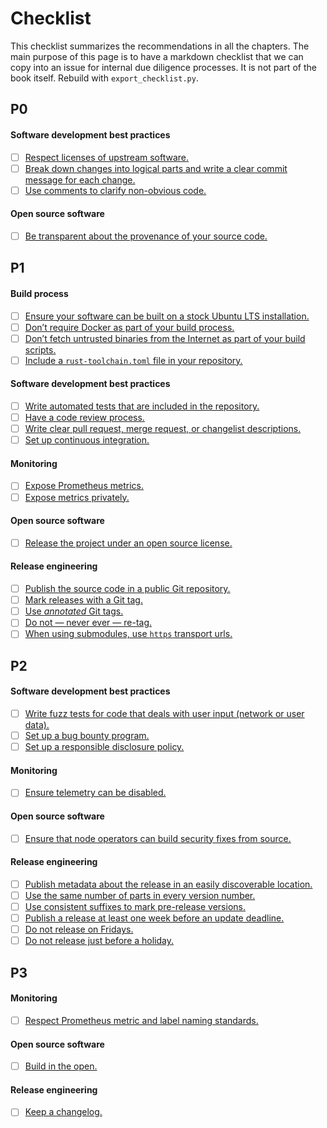 # Checklist

This checklist summarizes the recommendations in all the chapters.
The main purpose of this page is to have a markdown checklist that
we can copy into an issue for internal due diligence processes. It
is not part of the book itself. Rebuild with `export_checklist.py`.

## P0

#### Software development best practices
 - [ ] [Respect licenses of upstream software.](https://handbook.chorus.one/node-software/development-practices.html#respect-licenses)
 - [ ] [Break down changes into logical parts and write a clear commit message for each change.](https://handbook.chorus.one/node-software/development-practices.html#good-commits)
 - [ ] [Use comments to clarify non-obvious code.](https://handbook.chorus.one/node-software/development-practices.html#use-comments)

#### Open source software
 - [ ] [Be transparent about the provenance of your source code.](https://handbook.chorus.one/node-software/open-source.html#provenance-transparency)

## P1

#### Build process
 - [ ] [Ensure your software can be built on a stock Ubuntu LTS installation.](https://handbook.chorus.one/node-software/build-process.html#builds-on-ubuntu)
 - [ ] [Don’t require Docker as part of your build process.](https://handbook.chorus.one/node-software/build-process.html#no-docker)
 - [ ] [Don’t fetch untrusted binaries from the Internet as part of your build scripts.](https://handbook.chorus.one/node-software/build-process.html#no-fetch-untrusted-binaries)
 - [ ] [Include a `rust-toolchain.toml` file in your repository.](https://handbook.chorus.one/node-software/build-process.html#use-rust-toolchain)

#### Software development best practices
 - [ ] [Write automated tests that are included in the repository.](https://handbook.chorus.one/node-software/development-practices.html#automated-tests)
 - [ ] [Have a code review process.](https://handbook.chorus.one/node-software/development-practices.html#code-review)
 - [ ] [Write clear pull request, merge request, or changelist descriptions.](https://handbook.chorus.one/node-software/development-practices.html#write-clear-pr-descriptions)
 - [ ] [Set up continuous integration.](https://handbook.chorus.one/node-software/development-practices.html#continuous-integration)

#### Monitoring
 - [ ] [Expose Prometheus metrics.](https://handbook.chorus.one/node-software/monitoring.html#expose-prometheus-metrics)
 - [ ] [Expose metrics privately.](https://handbook.chorus.one/node-software/monitoring.html#expose-metrics-privately)

#### Open source software
 - [ ] [Release the project under an open source license.](https://handbook.chorus.one/node-software/open-source.html#publish-open-source)

#### Release engineering
 - [ ] [Publish the source code in a public Git repository.](https://handbook.chorus.one/node-software/release-engineering.html#public-git-repo)
 - [ ] [Mark releases with a Git tag.](https://handbook.chorus.one/node-software/release-engineering.html#use-git-tags)
 - [ ] [Use _annotated_ Git tags.](https://handbook.chorus.one/node-software/release-engineering.html#use-annotated-tags)
 - [ ] [Do not — never ever — re-tag.](https://handbook.chorus.one/node-software/release-engineering.html#no-retagging)
 - [ ] [When using submodules, use `https` transport urls.](https://handbook.chorus.one/node-software/release-engineering.html#submodule-use-https-transport)

## P2

#### Software development best practices
 - [ ] [Write fuzz tests for code that deals with user input (network or user data).](https://handbook.chorus.one/node-software/development-practices.html#fuzz-tests)
 - [ ] [Set up a bug bounty program.](https://handbook.chorus.one/node-software/development-practices.html#bug-bounty-program)
 - [ ] [Set up a responsible disclosure policy.](https://handbook.chorus.one/node-software/development-practices.html#responsible-disclosure-policy)

#### Monitoring
 - [ ] [Ensure telemetry can be disabled.](https://handbook.chorus.one/node-software/monitoring.html#telemetry-can-be-disabled)

#### Open source software
 - [ ] [Ensure that node operators can build security fixes from source.](https://handbook.chorus.one/node-software/open-source.html#security-fixes-source)

#### Release engineering
 - [ ] [Publish metadata about the release in an easily discoverable location.](https://handbook.chorus.one/node-software/release-engineering.html#publish-release-metadata)
 - [ ] [Use the same number of parts in every version number.](https://handbook.chorus.one/node-software/release-engineering.html#version-number-parts)
 - [ ] [Use consistent suffixes to mark pre-release versions.](https://handbook.chorus.one/node-software/release-engineering.html#consistent-suffixes)
 - [ ] [Publish a release at least one week before an update deadline.](https://handbook.chorus.one/node-software/release-engineering.html#publish-headroom)
 - [ ] [Do not release on Fridays.](https://handbook.chorus.one/node-software/release-engineering.html#no-release-friday)
 - [ ] [Do not release just before a holiday.](https://handbook.chorus.one/node-software/release-engineering.html#no-release-holiday)

## P3

#### Monitoring
 - [ ] [Respect Prometheus metric and label naming standards.](https://handbook.chorus.one/node-software/monitoring.html#respect-prometheus-standards)

#### Open source software
 - [ ] [Build in the open.](https://handbook.chorus.one/node-software/open-source.html#build-in-the-open)

#### Release engineering
 - [ ] [Keep a changelog.](https://handbook.chorus.one/node-software/release-engineering.html#keep-a-changelog)

